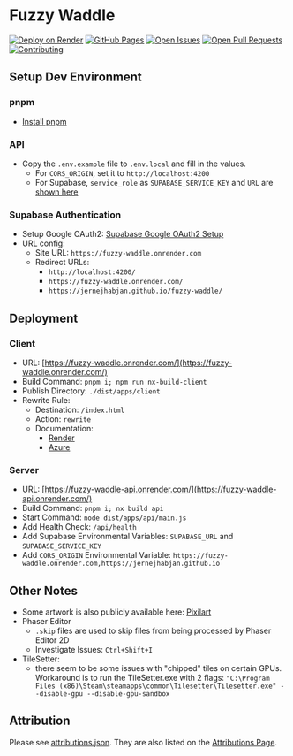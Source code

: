 # Fuzzy Waddle

[![Deploy on Render](https://img.shields.io/badge/Render-Deployed-brightgreen)](https://fuzzy-waddle.onrender.com/)
[![GitHub Pages](https://img.shields.io/badge/GitHub%20Pages-Deployed-brightgreen)](https://jernejhabjan.github.io/fuzzy-waddle/)
[![Open Issues](https://img.shields.io/github/issues/JernejHabjan/fuzzy-waddle)](https://github.com/JernejHabjan/fuzzy-waddle/issues)
[![Open Pull Requests](https://img.shields.io/github/issues-pr/JernejHabjan/fuzzy-waddle)](https://github.com/JernejHabjan/fuzzy-waddle/pulls)
[![Contributing](https://img.shields.io/badge/Contributing-Guidelines-blue)](CONTRIBUTING.md)

## Setup Dev Environment

### pnpm
- [Install pnpm](https://pnpm.io/installation)

### API

- Copy the `.env.example` file to `.env.local` and fill in the values.
  - For `CORS_ORIGIN`, set it to `http://localhost:4200`
  - For Supabase, `service_role` as `SUPABASE_SERVICE_KEY` and `URL` are [shown here](https://supabase.com/dashboard/project/bhzetyxjimpabioxoodz/settings/api)

### Supabase Authentication

- Setup Google OAuth2: [Supabase Google OAuth2 Setup](https://supabase.io/docs/guides/auth#google)
- URL config:
  - Site URL: `https://fuzzy-waddle.onrender.com`
  - Redirect URLs:
    - `http://localhost:4200/`
    - `https://fuzzy-waddle.onrender.com/`
    - `https://jernejhabjan.github.io/fuzzy-waddle/`

## Deployment

### Client
- URL: [https://fuzzy-waddle.onrender.com/](https://fuzzy-waddle.onrender.com/)
- Build Command: `pnpm i; npm run nx-build-client`
- Publish Directory: `./dist/apps/client`
- Rewrite Rule:
  - Destination: `/index.html`
  - Action: `rewrite`
  - Documentation:
    - [Render](https://render.com/docs/deploy-create-react-app#using-client-side-routing)
    - [Azure](https://learn.microsoft.com/en-us/azure/static-web-apps/configuration?WT.mc_id=javascript-17844-cxa#fallback-routes)

### Server
- URL: [https://fuzzy-waddle-api.onrender.com/](https://fuzzy-waddle-api.onrender.com/)
- Build Command: `pnpm i; nx build api`
- Start Command: `node dist/apps/api/main.js`
- Add Health Check: `/api/health`
- Add Supabase Environmental Variables: `SUPABASE_URL` and `SUPABASE_SERVICE_KEY`
- Add `CORS_ORIGIN` Environmental Variable: `https://fuzzy-waddle.onrender.com,https://jernejhabjan.github.io`

## Other Notes

- Some artwork is also publicly available here: [Pixilart](https://www.pixilart.com/darkneess10)
- Phaser Editor
  - `.skip` files are used to skip files from being processed by Phaser Editor 2D
  - Investigate Issues: `Ctrl+Shift+I`
- TileSetter:
  - there seem to be some issues with "chipped" tiles on certain GPUs. Workaround is to run the TileSetter.exe with 2 flags:
  `"C:\Program Files (x86)\Steam\steamapps\common\Tilesetter\Tilesetter.exe" --disable-gpu --disable-gpu-sandbox`
## Attribution
Please see [attributions.json](apps/client/src/assets/general/attributions.json). They are also listed on the [Attributions Page](https://fuzzy-waddle.onrender.com/attributions).
